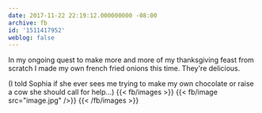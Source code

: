 ```yaml
---
date: 2017-11-22 22:19:12.000000000 -08:00
archive: fb
id: '1511417952'
weblog: false
---
```


In my ongoing quest to make more and more of my thanksgiving feast from scratch I made my own french fried onions this time. They're delicious. 

(I told Sophia if she ever sees me trying to make my own chocolate or raise a cow she should call for help...)
{{< fb/images >}}
{{< fb/image src="image.jpg" />}}
{{< /fb/images >}}
